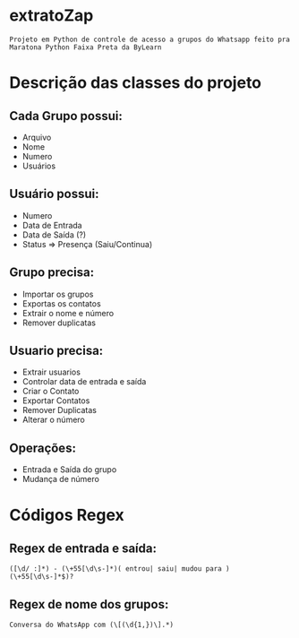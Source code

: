 # extratoZap

    Projeto em Python de controle de acesso a grupos do Whatsapp feito pra Maratona Python Faixa Preta da ByLearn

# Descrição das classes do projeto
## Cada Grupo possui:
- Arquivo
- Nome
- Numero
- Usuários

## Usuário possui:
- Numero
- Data de Entrada
- Data de Saída (?)
- Status => Presença (Saiu/Continua)

## Grupo precisa:
- Importar os grupos
- Exportas os contatos
- Extrair o nome e número
- Remover duplicatas

## Usuario precisa:
- Extrair usuarios
- Controlar data de entrada e saída
- Criar o Contato
- Exportar Contatos
- Remover Duplicatas
- Alterar o número

## Operações:
- Entrada e Saída do grupo
- Mudança de número

# Códigos Regex
## Regex de entrada e saída:
    ([\d/ :]*) - (\+55[\d\s-]*)( entrou| saiu| mudou para )(\+55[\d\s-]*$)?

## Regex de nome dos grupos:
    Conversa do WhatsApp com (\[(\d{1,})\].*)